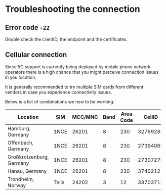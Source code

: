 # Troubleshooting the connection

## Error code `-22`

Double check the clientID, the endpoint and the certificates.

## Cellular connection

Since 5G support is currently being deployed by mobile phone network operators
there is a high chance that you might perceive connection issues in you
location.

It is generally recommended to try multiple SIM cards from different vendors in
case you experience connectivity issues.

Below is a list of combinations we now to be working:

| Location                 | SIM   | MCC/MNC | Band | Area Code | CellID   |
| ------------------------ | ----- | ------- | ---- | --------- | -------- |
| Hamburg, Germany         | 1NCE  | 26201   | 8    | 230       | 32769286 |
| Offenbach, Germany       | 1NCE  | 26201   | 8    | 230       | 27394060 |
| Großkrotzenburg, Germany | 1NCE  | 26201   | 8    | 230       | 27307270 |
| Hanau, Germany           | 1NCE  | 26201   | 8    | 230       | 37402125 |
| Trondheim, Norway        | Telia | 24202   | 3    | 12        | 33703719 |
